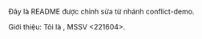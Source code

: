 Đây là README được chỉnh sửa từ nhánh
conflict-demo.

Giới thiệu: Tôi là <Nguyen Thanh Vu>, MSSV <221604>.
